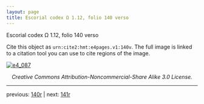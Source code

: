 ```yaml
---
layout: page
title: Escorial codex Ω 1.12, folio 140 verso
---
```


Escorial codex Ω 1.12, folio 140 verso

Cite this object as `urn:cite2:hmt:e4pages.v1:140v`.  The full image is linked to a citation tool you can use to cite regions of the image.

[![e4_087](http://www.homermultitext.org/iipsrv?IIIF=/project/homer/pyramidal/deepzoom/hmt/e4img/2017a/e4_087.tif/full/800,/0/default.jpg)](http://www.homermultitext.org/ict2/?urn=urn:cite2:hmt:e4img.2017a:e4_087) 

<p style="text-align: center; font-style: italic;">Creative Commons Attribution-Noncommercial-Share Alike 3.0 License.</p>

---

previous: [140r](../140r/) | next: [141r](../141r/)